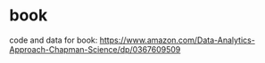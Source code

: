 # book
code and data for book: https://www.amazon.com/Data-Analytics-Approach-Chapman-Science/dp/0367609509
